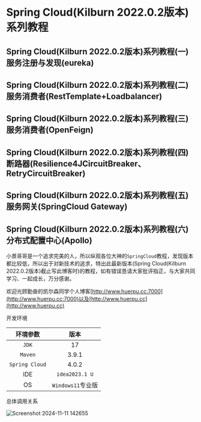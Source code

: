 # Spring Cloud(Kilburn 2022.0.2版本)系列教程

## Spring Cloud(Kilburn 2022.0.2版本)系列教程(一) 服务注册与发现(eureka)
## Spring Cloud(Kilburn 2022.0.2版本)系列教程(二) 服务消费者(RestTemplate+Loadbalancer)
## Spring Cloud(Kilburn 2022.0.2版本)系列教程(三) 服务消费者(OpenFeign)
## Spring Cloud(Kilburn 2022.0.2版本)系列教程(四) 断路器(Resilience4JCircuitBreaker、RetryCircuitBreaker)
## Spring Cloud(Kilburn 2022.0.2版本)系列教程(五) 服务网关(SpringCloud Gateway)
## Spring Cloud(Kilburn 2022.0.2版本)系列教程(六) 分布式配置中心(Apollo)

小景哥哥是一个追求完美的人，所以纵观各位大神的`SpringCloud`教程，发现版本都比较低，所以出于对新技术的追求，特出此最新版本(Spring Cloud(Kilburn 2022.0.2版本)截止写此博客时)的教程，如有错误恳请大家批评指正，与大家共同学习、一起成长，万分感谢。

欢迎光顾勤奋的凯尔森同学个人博客[http://www.huerpu.cc:7000](http://www.huerpu.cc:7000)以及[http://www.huerpu.cc](http://www.huerpu.cc)

开发环境

|    环境参数    |       版本        |
| :------------: | :---------------: |
|     `JDK`      |        17         |
|    `Maven`     |       3.9.1       |
| `Spring Cloud` |       4.0.2       |
|      IDE       |  `idea2023.1 U`   |
|       OS       | `Windows11`专业版 |

总体调用关系

![Screenshot 2024-11-11 142655](http://www.huerpu.cc:6391/images/2024/11/11/Screenshot-2024-11-11-142655.png)



